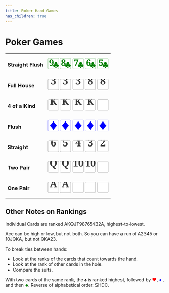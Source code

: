 ```yaml
---
title: Poker Hand Games
has_children: true
---
```


# Poker Games

<style>
    .bigCard {
        height: 2.5em; 
        vertical-align: text-bottom;
        }
</style>

<table style="">
    <tr><td><h3>Straight Flush</h3></td><td>
        <img class="bigCard" src="imgs/9C.svg">
        <img class="bigCard" src="imgs/8C.svg">
        <img class="bigCard" src="imgs/7C.svg">
        <img class="bigCard" src="imgs/6C.svg">
        <img class="bigCard" src="imgs/5C.svg"></td></tr>
    <tr><td><h3>Full House</h3></td><td>
        <img class="bigCard" src="imgs/card3.svg">
        <img class="bigCard" src="imgs/card3.svg">
        <img class="bigCard" src="imgs/card3.svg">
        <img class="bigCard" src="imgs/card8.svg">
        <img class="bigCard" src="imgs/card8.svg"></td></tr>
    <tr><td><h3>4 of a Kind</h3></td><td>
        <img class="bigCard" src="imgs/cardK.svg">
        <img class="bigCard" src="imgs/cardK.svg">
        <img class="bigCard" src="imgs/cardK.svg">
        <img class="bigCard" src="imgs/cardK.svg">
        <img class="bigCard" src="imgs/cardBlank.svg"></td></tr>
    <tr><td><h3>Flush</h3></td><td>
        <img class="bigCard" src="imgs/D.svg">
        <img class="bigCard" src="imgs/D.svg">
        <img class="bigCard" src="imgs/D.svg">
        <img class="bigCard" src="imgs/D.svg">
        <img class="bigCard" src="imgs/D.svg"></td></tr>
    <tr><td><h3>Straight</h3></td><td>
        <img class="bigCard" src="imgs/card6.svg">
        <img class="bigCard" src="imgs/card5.svg">
        <img class="bigCard" src="imgs/card4.svg">
        <img class="bigCard" src="imgs/card3.svg">
        <img class="bigCard" src="imgs/card2.svg"></td></tr>
    <tr><td><h3>Two Pair</h3></td><td>
        <img class="bigCard" src="imgs/cardQ.svg">
        <img class="bigCard" src="imgs/cardQ.svg">
        <img class="bigCard" src="imgs/card10.svg">
        <img class="bigCard" src="imgs/card10.svg">
        <img class="bigCard" src="imgs/cardBlank.svg"></td></tr>
    <tr><td><h3>One Pair</h3></td><td>
        <img class="bigCard" src="imgs/cardA.svg">
        <img class="bigCard" src="imgs/cardA.svg">
        <img class="bigCard" src="imgs/cardBlank.svg">
        <img class="bigCard" src="imgs/cardBlank.svg">
        <img class="bigCard" src="imgs/cardBlank.svg"></td></tr>
</table>




## Other Notes on Rankings

Individual Cards are ranked AKQJT98765432A, highest-to-lowest.

Ace can be high or low, but not both. So you can have a run of A2345 or 10JQKA, but not QKA23.

To break ties between hands:

- Look at the ranks of the cards that count towards the hand.
- Look at the rank of other cards in the hole.
- Compare the suits.


<p>With two cards of the same rank, the <b><span style="color:black">♠</span></b> is ranked highest, followed by  <b><span style="color:red">♥</span></b>,  <b><span style="color:blue">♦</span></b> , and then  <b><span style="color:green">♣</span></b>. Reverse of alphabetical order: SHDC.</p>

